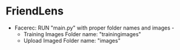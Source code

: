 # FriendLens

- Facerec: RUN "main.py" with proper folder names and images -
    - Training Images Folder name: "trainingimages"
    - Upload Imaged Folder name: "images"
